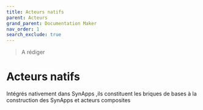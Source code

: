 ```yaml
---
title: Acteurs natifs
parent: Acteurs
grand_parent: Documentation Maker
nav_order: 1
search_exclude: true
---
```


> A rédiger

# Acteurs natifs

Intégrés nativement dans SynApps ,ils constituent les briques de bases à la construction des SynApps et acteurs composites
